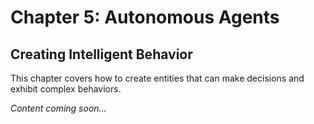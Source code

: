 # Chapter 5: Autonomous Agents

## Creating Intelligent Behavior

This chapter covers how to create entities that can make decisions and exhibit complex behaviors.

_Content coming soon..._
